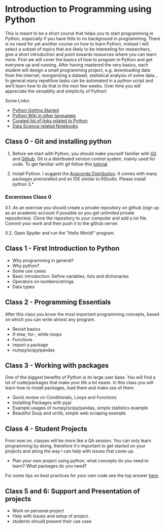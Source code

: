 # Introduction to Programming using Python
This is meant to be a short course that helps you to start programming in Python, especially if you have little to no background in programming. There is no need for yet another course on how to learn Python, instead I will select a subset of topics that are likely to be interesting for researchers, give a short introduction and point towards resources where you can learn more. First we will cover the basics of how to program in Python and get everyone up and running. After having mastered the very basics, each student will design a small programming project, e.g. downloading data from the internet, reorganizing a dataset, statistical analysis of some data... In general many repetitive tasks can be automated in a python script and we'll learn how to do that in the next few weeks. Over time you will appreciate the versatility and simplicity of Python!

Some Links:
* [Python Getting Started](https://www.python.org/about/gettingstarted/)
* [Python Wiki in other languages](https://wiki.python.org/moin/Languages)
* [Curated list of links related to Python](https://github.com/vinta/awesome-python)
* [Data Science related Notebooks](https://github.com/donnemartin/data-science-ipython-notebooks)

## Class 0 - Git and installing python
1. Before we start with Python, you should make yourself familiar with [Git](https://git-scm.com/) and [Github](https://github.com/). Git is a distributed version control system, mainly used for code.  To get familiar with git follow this [tutorial](https://try.github.io)

2. Install Python. I suggest the [Anaconda Distribution](https://www.anaconda.com/download). It comes with many packages preinstalled and an IDE similar to RStudio. Please install python 3.*

### Excercises Class 0
0.1. As an exercise you should create a private repository on github (sign up as an academic account if possible so you get unlimited private repositories).  Clone the repository to your computer and add a txt file. Commit your work and then push it to the github server.

0.2. Open Spyder and run the "Hello World!" program.

## Class 1 - First Introduction to Python

* Why programming in general?
* Why python?
* Some use cases
* Basic introduction: Define variables, lists and dictionaries
* Operators on numbers/strings
* Data types

## Class 2 - Programming Essentials
After this class you know the most important programming concepts, based on which you can write almost any program.

* Revisit basics
* if-else, for-, while-loops
* Functions
* import a package
* numpy/scipy/pandas


## Class 3 - Working with packages
One of the biggest benefits of Python is its large user base. You will find a lot of code/packages that make your life a lot easier. In this class you will learn how to install packages, load them and make use of them.

* Quick review on Conditionals, Loops and Functions
* Installing Packages with pypi
* Example usages of numpy/scipy/pandas, simple statistics example
* Beautiful Soup and urrlib, simple web scraping example

## Class 4 - Student Projects
From now on, classes will be more like a QA session. You can only learn programming by doing, therefore it's important to get started on your projects and along the way I can help with issues that come up. 

* Plan your own project using python, what concepts do you need to learn? What packages do you need?

For some tips on best practices for your own code see the top answer [here](https://stackoverflow.com/questions/356161/python-coding-standards-best-practices).

## Class 5 and 6: Support and Presentation of projects
* Work on personal project
* Help with issues and setup of project.
* students should present their use case
